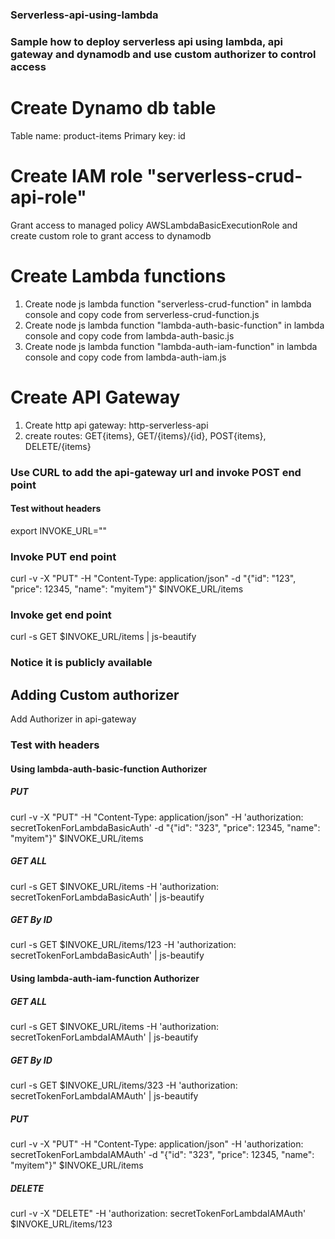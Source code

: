### Serverless-api-using-lambda
### Sample how to deploy serverless api using lambda, api gateway and dynamodb and use custom authorizer to control access

# Create Dynamo db table 
Table name: product-items
Primary key: id

# Create IAM role "serverless-crud-api-role"
Grant access to managed policy AWSLambdaBasicExecutionRole and create custom role to grant access to dynamodb 

# Create Lambda functions

1. Create node js lambda function "serverless-crud-function" in lambda console and copy code from serverless-crud-function.js
2. Create node js lambda function "lambda-auth-basic-function" in lambda console and copy code from lambda-auth-basic.js
3. Create node js lambda function "lambda-auth-iam-function" in lambda console and copy code from lambda-auth-iam.js

# Create API Gateway

1. Create http api gateway: http-serverless-api
2. create routes: GET{items}, GET/{items}/{id}, POST{items}, DELETE/{items}

### Use CURL to add the api-gateway url and invoke POST end point
#### Test without headers

export INVOKE_URL="<URL OF APIGATEWAY>"
  
### Invoke PUT end point    
curl -v -X "PUT" -H "Content-Type: application/json" -d "{\"id\": \"123\", \"price\": 12345, \"name\": \"myitem\"}" $INVOKE_URL/items    
  
### Invoke get end point
curl -s GET $INVOKE_URL/items | js-beautify 
  
### Notice it is publicly available
  
  
## Adding Custom authorizer  
  Add Authorizer in api-gateway
  
### Test with headers
  
#### Using lambda-auth-basic-function Authorizer 
    
##### PUT       
curl -v -X "PUT" -H "Content-Type: application/json" -H 'authorization: secretTokenForLambdaBasicAuth' -d "{\"id\": \"323\", \"price\": 12345, \"name\": \"myitem\"}" $INVOKE_URL/items     
##### GET ALL  
curl -s GET $INVOKE_URL/items -H 'authorization: secretTokenForLambdaBasicAuth' | js-beautify
##### GET By ID
curl -s GET $INVOKE_URL/items/123 -H 'authorization: secretTokenForLambdaBasicAuth' | js-beautify
    
#### Using lambda-auth-iam-function Authorizer     

##### GET ALL    
curl -s GET $INVOKE_URL/items -H 'authorization: secretTokenForLambdaIAMAuth' | js-beautify
##### GET By ID    
curl -s GET $INVOKE_URL/items/323 -H 'authorization: secretTokenForLambdaIAMAuth' | js-beautify
##### PUT       
curl -v -X "PUT" -H "Content-Type: application/json" -H 'authorization: secretTokenForLambdaIAMAuth' -d "{\"id\": \"323\", \"price\": 12345, \"name\": \"myitem\"}" $INVOKE_URL/items
##### DELETE
curl -v -X "DELETE" -H 'authorization: secretTokenForLambdaIAMAuth' $INVOKE_URL/items/123   
